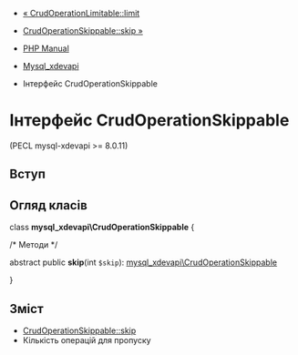- [« CrudOperationLimitable::limit](mysql-xdevapi-crudoperationlimitable.limit.md)
- [CrudOperationSkippable::skip »](mysql-xdevapi-crudoperationskippable.skip.md)

- [PHP Manual](index.md)
- [Mysql_xdevapi](book.mysql-xdevapi.md)
- Інтерфейс CrudOperationSkippable

# Інтерфейс CrudOperationSkippable

(PECL mysql-xdevapi \>= 8.0.11)

## Вступ

## Огляд класів

class **mysql_xdevapi\CrudOperationSkippable** {

/\* Методи \*/

abstract public **skip**(int `$skip`):
[mysql_xdevapi\CrudOperationSkippable](class.mysql-xdevapi-crudoperationskippable.md)

}

## Зміст

- [CrudOperationSkippable::skip](mysql-xdevapi-crudoperationskippable.skip.md)
- Кількість операцій для пропуску
